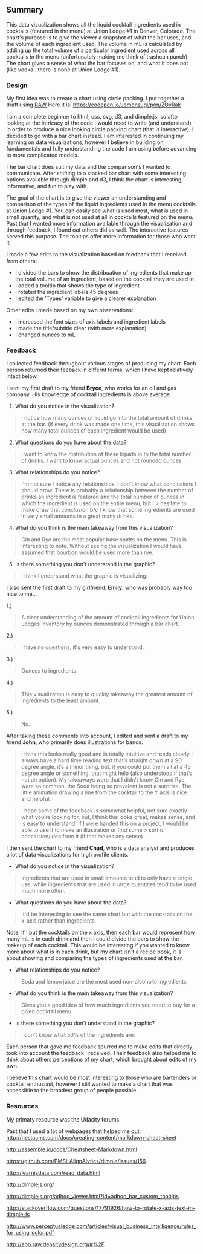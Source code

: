 ## Summary

This data vizualization shows all the liquid cocktail ingredients used in cocktails (featured in the menu) at Union Lodge #1
in Denver, Colorado. The chart's purpose is to give the viewer a snapshot
of what the bar uses, and the volume of each ingredient used. The volume 
in mL is calculated by adding up the total volume of a particular ingredient 
used across all cocktails in the menu (unfortunately making me think of trashcan punch). 
The chart gives a sense of what the bar focuses on, and what it does not 
(like vodka...there is none at Union Lodge #1).

### Design

My first idea was to create a chart using circle packing. I put together a draft using [RAW](http://app.raw.densitydesign.org/#%2F)
Here it is: https://codepen.io/Jomonsugi/pen/ZOvRak

I am a complete beginner to html, css, svg, d3, and dimple.js, so after looking
at the intricacy of the code I would need to write (and understand) in order to 
produce a nice looking circle packing chart (that is interactive), I decided to go 
with a bar chart instead. I am interested in continuing my learning on data visualizations,
however I believe in building on fundamentals and fully understanding the code
I am using before advancing to more complicated models. 

The bar chart does suit my data and the comparison's I wanted to communicate.
After shifting to a stacked bar chart with some interesting options available through
dimple and d3, I think the chart is interesting, informative, and fun to play with. 

The goal of the chart is to give the viewer an understanding and comparison of the types 
of the liquid ingredients used in the menu cocktails at Union Lodge #1. You can easily see 
what is used most, what is used in small quanity, and what is not used at all in cocktails 
featured on the menu. Past that I wanted more information available through the visualization
and through feedback, I found out others did as well. The interactive features served this purpose.
The tooltips offer more information for those who want it.

I made a few edits to the visualization based on feedback that I received
from others: 

* I divided the bars to show the distribuation of ingredients that make up 
the total volume of an ingredient, based on the cocktail they are used in 
* I added a tooltip that shows the type of ingredient
* I rotated the ingredient labels 45 degrees 
* I edited the 'Types' variable to give a clearer explanation

Other edits I made based on my own observations:

* I increased the font sizes of axis labels and ingredient labels
* I made the title/subtitle clear (with more explanation)
* I changed ounces to mL

### Feedback

I collected feedback throughout various stages of producing my chart. 
Each person returned their feeback in differnt forms, which I have kept relatively intact below. 

I sent my first draft to my friend **Bryce**, who works for an oil and gas company. 
His knowledge of cocktail ingredients is above average. 

1. What do you notice in the visualization?

 > I notice how many ounces of liquid go into the total amount of drinks at the bar. (if every drink was made one time, 
 > this visualization shows how many total ounces of each ingredient would be used)

2. What questions do you have about the data?

 > I want to know the distribution of these liquids in to the total number of drinks. 
 > I want to know actual ounces and not rounded ounces

3. What relationships do you notice?

 > I'm not sure I notice any relationships. I don't know what conclusions I should draw. There is probably a relationship between the 
 > number of drinks an ingredient is featured and the total number of ounces in which the ingredient is used on the entire menu, but I > hesitate to make draw that conclusion b/c I know that some ingredients are used in very small amounts in a great many drinks.

4. What do you think is the main takeaway from this visualization?

 > Gin and Rye are the most popular base spirits on the menu. This is interesting to note. Without seeing the visualization I would 
 > have assumed that bourbon would be used more than rye. 

5. Is there something you don't understand in the graphic?

 > I think I understand what the graphic is visualizing. 

I also sent the first draft to my girlfriend, **Emily**, who was probably way too nice to me...

1.) 
 > A clear understanding of the amount of cocktail ingredients for Union Lodges inventory by ounces demonstrated through a bar chart.

2.) 
 > I have no questions, it's very easy to understand.

3.) 
 > Ounces to ingredients.

4.) 
 > This visualization is easy to quickly takeaway the greatest amount of ingredients to the least amount. 

5.) 
 > No.

After taking these comments into account, I edited and sent a draft to my friend **John**, 
who primarily does illustrations for bands. 

> I think this looks really good and is totally intuitive and reads clearly. I always have a hard time reading text that’s straight 
> down at a 90 degree angle, it’s a minor thing, but, if you could put them all at a 45 degree angle or something, that might help 
> (also understood if that’s not an option). My takeaways were that I didn’t know Gin and Rye were so common, the Soda being so 
> prevalent is not a surprise. The little animation drawing a line from the cocktail to the Y axis is nice and helpful. 

> I hope some of the feedback is somewhat helpful, not sure exactly what you’re looking for, but, I think this looks great, makes 
> sense, and is easy to understand. If I were handed this on a project, I would be able to use it to make an illustration or find some > sort of conclusion/idea from it (if that makes any sense). 

I then sent the chart to my friend **Chad**, who is a data analyst and produces a lot of data visualizations for high profile clients. 

* What do you notice in the visualization?

 > Ingredients that are used in small amounts tend to only have a single use, while ingredients 
 > that are used in large quantities tend to be used much more often.
 
* What questions do you have about the data?

 > It'd be interesting to see the same chart but with the cocktails on the x-axis rather than ingredients.
 
Note: If I put the cocktails on the x axis, then each bar would represent how many mL is in each drink
and then I could divide the bars to show the makeup of each cocktail. This would be interesting if you 
wanted to know more about what is in each drink, but my chart isn't a recipe book, it is about showing and 
comparing the types of ingredients used at the bar. 
 
* What relationships do you notice?

 > Soda and lemon juice are the most used non-alcoholic ingredients.
 
* What do you think is the main takeaway from this visualization?

 > Gives you a good idea of how much ingredients you need to buy for a given cocktail menu.
 
* Is there something you don’t understand in the graphic?

 > I don't know what 50% of the ingredients are.


Each person that gave me feedback spurred me to make edits that directly took into account the 
feedback I received. Their feedback also helped me to think about others perceptions of my chart, 
which brought about edits of my own. 

I believe this chart would be most interesting to those who are bartenders or cocktail enthusiast, however
I still wanted to make a chart that was accessible to the broadest group of people possible. 

### Resources 
My primary resource was the Udacity forums

Past that I used a lot of webpages that helped me out:
http://nestacms.com/docs/creating-content/markdown-cheat-sheet

http://assemble.io/docs/Cheatsheet-Markdown.html

https://github.com/PMSI-AlignAlytics/dimple/issues/156

http://learnjsdata.com/read_data.html

http://dimplejs.org/

http://dimplejs.org/adhoc_viewer.html?id=adhoc_bar_custom_tooltips

http://stackoverflow.com/questions/17791926/how-to-rotate-x-axis-text-in-dimple-js

http://www.perceptualedge.com/articles/visual_business_intelligence/rules_for_using_color.pdf

http://app.raw.densitydesign.org/#%2F











